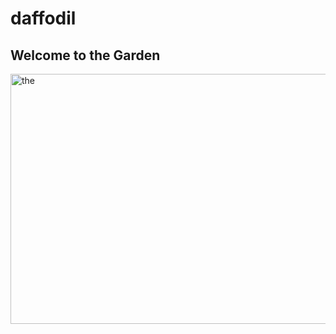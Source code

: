 <html>
<head>
  <daffodil>
</head>
<body>
  <h1>daffodil</h1>
  <h2> Welcome to the Garden</h2>
    <img src="http://mplsgreen.com/wp-content/uploads/2015/01/Landfill.jpg" width="590" height="400" alt=the Garden>
</body>    
</html>
